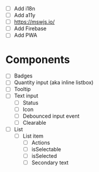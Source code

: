 - [ ] Add i18n
- [ ] Add a11y
- [ ] https://mswjs.io/
- [ ] Add Firebase
- [ ] Add PWA

# Components
- [ ] Badges
- [ ] Quantity input (aka inline listbox)
- [ ] Tooltip
- [ ] Text input
  - [ ] Status
  - [ ] Icon
  - [ ] Debounced input event
  - [ ] Clearable
- [ ] List
  - [ ] List item
    - [ ] Actions
    - [ ] isSelectable
    - [ ] isSelected
    - [ ] Secondary text
